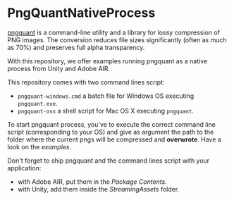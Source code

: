# PngQuantNativeProcess

[pngquant](https://pngquant.org/) is a command-line utility and a library for lossy compression of PNG images. The conversion reduces file sizes significantly (often as much as 70%) and preserves full alpha transparency.

With this repository, we offer examples running pngquant as a native process from Unity and Adobe AIR.

This repository comes with two command lines script:
- `pngquant-windows.cmd` a batch file for Windows OS executing `pngquant.exe`.
- `pngquant-osx` a shell script for Mac OS X executing `pngquant`.

To start pngquant process, you've to execute the correct command line script (corresponding to your OS) and give as argument the path to the folder where the current pngs will be compressed and **overwrote**. Have a look on the *examples*.

Don't forget to ship pngquant and the command lines script with your application:
- with Adobe AIR, put them in the *Package Contents*.
- with Unity, add them inside the *StreamingAssets* folder.
